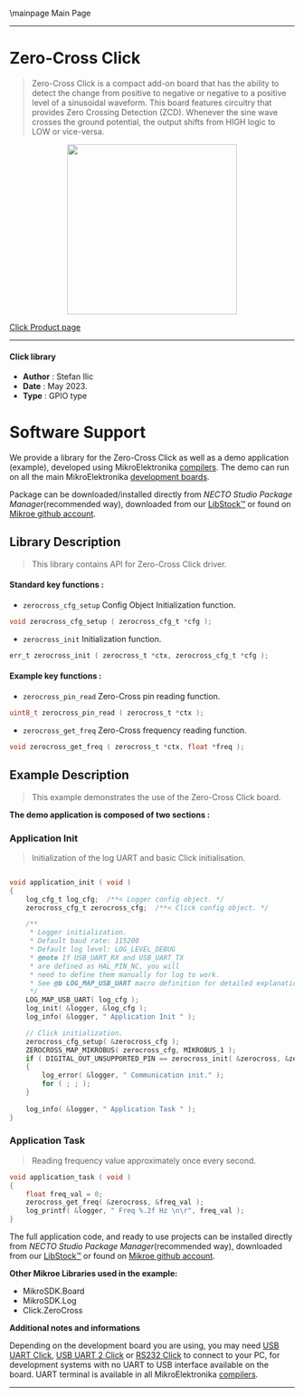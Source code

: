 \mainpage Main Page

---
# Zero-Cross Click

> Zero-Cross Click is a compact add-on board that has the ability to detect the change from positive to negative or negative to a positive level of a sinusoidal waveform. This board features circuitry that provides Zero Crossing Detection (ZCD). Whenever the sine wave crosses the ground potential, the output shifts from HIGH logic to LOW or vice-versa. 

<p align="center">
  <img src="https://download.mikroe.com/images/click_for_ide/zerocross_click.png" height=300px>
</p>

[Click Product page](https://www.mikroe.com/zero-cross-click)

---


#### Click library

- **Author**        : Stefan Ilic
- **Date**          : May 2023.
- **Type**          : GPIO type


# Software Support

We provide a library for the Zero-Cross Click
as well as a demo application (example), developed using MikroElektronika
[compilers](https://www.mikroe.com/necto-studio).
The demo can run on all the main MikroElektronika [development boards](https://www.mikroe.com/development-boards).

Package can be downloaded/installed directly from *NECTO Studio Package Manager*(recommended way), downloaded from our [LibStock&trade;](https://libstock.mikroe.com) or found on [Mikroe github account](https://github.com/MikroElektronika/mikrosdk_click_v2/tree/master/clicks).

## Library Description

> This library contains API for Zero-Cross Click driver.

#### Standard key functions :

- `zerocross_cfg_setup` Config Object Initialization function.
```c
void zerocross_cfg_setup ( zerocross_cfg_t *cfg );
```

- `zerocross_init` Initialization function.
```c
err_t zerocross_init ( zerocross_t *ctx, zerocross_cfg_t *cfg );
```

#### Example key functions :

- `zerocross_pin_read` Zero-Cross pin reading function.
```c
uint8_t zerocross_pin_read ( zerocross_t *ctx );
```

- `zerocross_get_freq` Zero-Cross frequency reading function.
```c
void zerocross_get_freq ( zerocross_t *ctx, float *freq );
```

## Example Description

> This example demonstrates the use of the Zero-Cross Click board.

**The demo application is composed of two sections :**

### Application Init

> Initialization of the log UART and basic Click initialisation.

```c

void application_init ( void ) 
{
    log_cfg_t log_cfg;  /**< Logger config object. */
    zerocross_cfg_t zerocross_cfg;  /**< Click config object. */

    /** 
     * Logger initialization.
     * Default baud rate: 115200
     * Default log level: LOG_LEVEL_DEBUG
     * @note If USB_UART_RX and USB_UART_TX 
     * are defined as HAL_PIN_NC, you will 
     * need to define them manually for log to work. 
     * See @b LOG_MAP_USB_UART macro definition for detailed explanation.
     */
    LOG_MAP_USB_UART( log_cfg );
    log_init( &logger, &log_cfg );
    log_info( &logger, " Application Init " );

    // Click initialization.
    zerocross_cfg_setup( &zerocross_cfg );
    ZEROCROSS_MAP_MIKROBUS( zerocross_cfg, MIKROBUS_1 );
    if ( DIGITAL_OUT_UNSUPPORTED_PIN == zerocross_init( &zerocross, &zerocross_cfg ) ) 
    {
        log_error( &logger, " Communication init." );
        for ( ; ; );
    }
    
    log_info( &logger, " Application Task " );
}

```

### Application Task

> Reading frequency value approximately once every second.

```c
void application_task ( void ) 
{
    float freq_val = 0;
    zerocross_get_freq( &zerocross, &freq_val );
    log_printf( &logger, " Freq %.2f Hz \n\r", freq_val );
}
```


The full application code, and ready to use projects can be installed directly from *NECTO Studio Package Manager*(recommended way), downloaded from our [LibStock&trade;](https://libstock.mikroe.com) or found on [Mikroe github account](https://github.com/MikroElektronika/mikrosdk_click_v2/tree/master/clicks).

**Other Mikroe Libraries used in the example:**

- MikroSDK.Board
- MikroSDK.Log
- Click.ZeroCross

**Additional notes and informations**

Depending on the development board you are using, you may need
[USB UART Click](https://www.mikroe.com/usb-uart-click),
[USB UART 2 Click](https://www.mikroe.com/usb-uart-2-click) or
[RS232 Click](https://www.mikroe.com/rs232-click) to connect to your PC, for
development systems with no UART to USB interface available on the board. UART
terminal is available in all MikroElektronika
[compilers](https://shop.mikroe.com/compilers).

---
